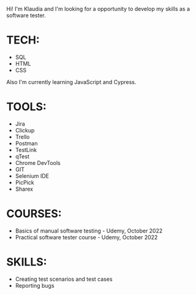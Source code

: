 Hi! I'm Klaudia and I'm looking for a opportunity to develop my skills as a software tester.

# TECH:
* SQL
* HTML
* CSS

Also I'm currently learning JavaScript and Cypress.

# TOOLS:
* Jira
* Clickup
* Trello
* Postman
* TestLink
* qTest
* Chrome DevTools
* GIT
* Selenium IDE
* PicPick
* Sharex

# COURSES:
* Basics of manual software testing - Udemy, October 2022
* Practical software tester course - Udemy, October 2022

# SKILLS:
* Creating test scenarios and test cases
* Reporting bugs
